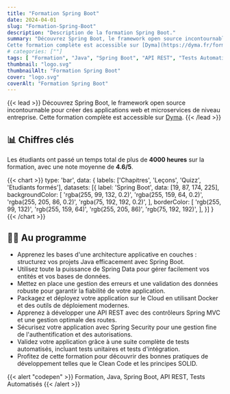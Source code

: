 ```yaml
---
title: "Formation Spring Boot"
date: 2024-04-01
slug: "Formation-Spring-Boot"
description: "Description de la formation Spring Boot."
summary: "Découvrez Spring Boot, le framework open source incontournable pour créer des applications web et microservices de niveau entreprise.
Cette formation complète est accessible sur [Dyma](https://dyma.fr/formations/spring-boot)."
# categories: [""]
tags: [ "Formation", "Java", "Spring Boot", "API REST", "Tests Automatisés" ]
thumbnail: "logo.svg"
thumbnailAlt: "Formation Spring Boot"
cover: "logo.svg"
coverAlt: "Formation Spring Boot"
---
```


{{< lead >}}
Découvrez Spring Boot, le framework open source incontournable pour créer des applications web et microservices de
niveau entreprise.
Cette formation complète est accessible sur [Dyma](https://dyma.fr/formations/spring-boot).
{{< /lead >}}

## :bar_chart: Chiffres clés

Les étudiants ont passé un temps total de plus de **4000 heures** sur la formation, avec une note moyenne de **4.6/5**.

{{< chart >}}
type: 'bar',
data: {
labels: ['Chapitres', 'Leçons', 'Quizz', 'Etudiants formés'],
datasets: [{
label: 'Spring Boot',
data: [19, 87, 174, 225],
backgroundColor: [
'rgba(255, 99, 132, 0.2)',
'rgba(255, 159, 64, 0.2)',
'rgba(255, 205, 86, 0.2)',
'rgba(75, 192, 192, 0.2)',
],
borderColor: [
'rgb(255, 99, 132)',
'rgb(255, 159, 64)',
'rgb(255, 205, 86)',
'rgb(75, 192, 192)',
],
}]
}
{{< /chart >}}

## :teacher: Au programme

* Apprenez les bases d'une architecture applicative en couches : structurez vos projets Java efficacement avec Spring
  Boot.
* Utilisez toute la puissance de Spring Data pour gérer facilement vos entités et vos bases de données.
* Mettez en place une gestion des erreurs et une validation des données robuste pour garantir la fiabilité de votre
  application.
* Packagez et déployez votre application sur le Cloud en utilisant Docker et des outils de déploiement modernes.
* Apprenez à développer une API REST avec des contrôleurs Spring MVC et une gestion optimale des routes.
* Sécurisez votre application avec Spring Security pour une gestion fine de l'authentification et des autorisations.
* Validez votre application grâce à une suite complète de tests automatisés, incluant tests unitaires et tests
  d'intégration.
* Profitez de cette formation pour découvrir des bonnes pratiques de développement telles que le Clean Code et les
  principes SOLID.

{{< alert "codepen" >}}
Formation, Java, Spring Boot, API REST, Tests Automatisés
{{< /alert >}}
